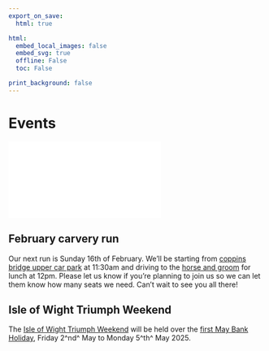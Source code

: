 ```yaml
---
export_on_save:
  html: true

html:
  embed_local_images: false
  embed_svg: true
  offline: False
  toc: False

print_background: false
---
```


# Events

![menubar](/dev/menubar.md)

## February carvery run

Our next run is Sunday 16th of February. We’ll be starting from [coppins bridge upper car park](https://w3w.co/alley.stared.upsetting) at 11:30am and driving to the [horse and groom](https://horse-and-groom.com/) for lunch  at 12pm. Please let us know if you’re planning to join us so we can let them know how many seats we need. Can’t wait to see you all there!

## Isle of Wight Triumph Weekend

The [Isle of Wight Triumph Weekend](/weekend.html) will be held over the [first May Bank Holiday](/iow.ics), Friday 2^nd^ May to Monday 5^th^ May 2025.
